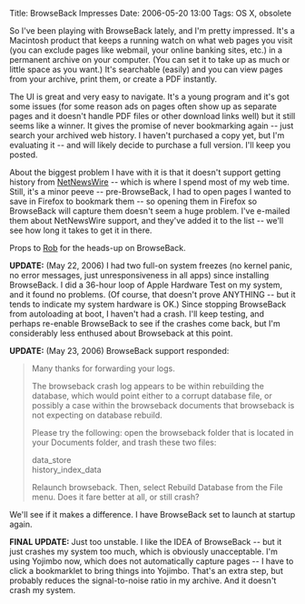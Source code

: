 Title: BrowseBack Impresses
Date: 2006-05-20 13:00
Tags: OS X, obsolete

So I've been playing with BrowseBack lately, and I'm pretty impressed.
It's a Macintosh product that keeps a running watch on what web pages
you visit (you can exclude pages like webmail, your online banking
sites, etc.) in a permanent archive on your computer. (You can set it to
take up as much or little space as you want.) It's searchable (easily)
and you can view pages from your archive, print them, or create a PDF
instantly.

The UI is great and very easy to navigate. It's a young program and it's
got some issues (for some reason ads on pages often show up as separate
pages and it doesn't handle PDF files or other download links well) but
it still seems like a winner. It gives the promise of never bookmarking
again -- just search your archived web history. I haven't purchased a
copy yet, but I'm evaluating it -- and will likely decide to purchase a
full version. I'll keep you posted.

About the biggest problem I have with it is that it doesn't support
getting history from
[NetNewsWire](http://netnewswireapp.com/) -- which is
where I spend most of my web time. Still, it's a minor peeve --
pre-BrowseBack, I had to open pages I wanted to save in Firefox to
bookmark them -- so opening them in Firefox so BrowseBack will capture
them doesn't seem a huge problem. I've e-mailed them about NetNewsWire
support, and they've added it to the list -- we'll see how long it takes
to get it in there.

Props to [Rob](http://secondsonconsulting.com/about-us/our-team-2/) for
the heads-up on BrowseBack.

**UPDATE:** (May 22, 2006) I had two full-on system freezes (no kernel
panic, no error messages, just unresponsiveness in all apps) since
installing BrowseBack. I did a 36-hour loop of Apple Hardware Test on my
system, and it found no problems. (Of course, that doesn't prove
ANYTHING -- but it tends to indicate my system hardware is OK.) Since
stopping BrowseBack from autoloading at boot, I haven't had a crash.
I'll keep testing, and perhaps re-enable BrowseBack to see if the
crashes come back, but I'm considerably less enthused about Browseback
at this point.

**UPDATE:** (May 23, 2006) BrowseBack support responded:

> Many thanks for forwarding your logs.
>
> The browseback crash log appears to be within rebuilding the database,
> which would point either to a corrupt database file, or possibly a
> case within the browseback documents that browseback is not expecting
> on database rebuild.
>
> Please try the following: open the browseback folder that is located
> in your Documents folder, and trash these two files:
>
> data\_store  
>  history\_index\_data
>
> Relaunch browseback. Then, select Rebuild Database from the File menu.
> Does it fare better at all, or still crash?

We'll see if it makes a difference. I have BrowseBack set to launch at
startup again.

**FINAL UPDATE:** Just too unstable. I like the IDEA of BrowseBack --
but it just crashes my system too much, which is obviously unacceptable.
I'm using Yojimbo now, which does not automatically capture pages -- I
have to click a bookmarklet to bring things into Yojimbo. That's an
extra step, but probably reduces the signal-to-noise ratio in my
archive. And it doesn't crash my system.

